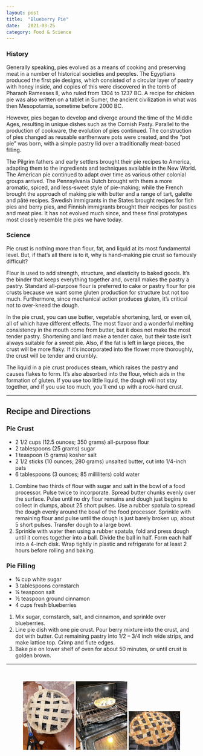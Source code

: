 ```yaml
---
layout: post
title:  "Blueberry Pie"
date:   2021-03-25
category: Food & Science
---
```

### History

Generally speaking, pies evolved as a means of cooking and preserving meat in a number of historical societies and peoples. The Egyptians produced the first pie designs, which consisted of a circular layer of pastry with honey inside, and copies of this were discovered in the tomb of Pharaoh Ramesses II, who ruled from 1304 to 1237 BC. A recipe for chicken pie was also written on a tablet in Sumer, the ancient civilization in what was then Mesopotamia, sometime before 2000 BC.

However, pies began to develop and diverge around the time of the Middle Ages, resulting in unique dishes such as the Cornish Pasty. Parallel to the production of cookware, the evolution of pies continued. The construction of pies changed as reusable earthenware pots were created, and the “pot pie” was born, with a simple pastry lid over a traditionally meat-based filling.

The Pilgrim fathers and early settlers brought their pie recipes to America, adapting them to the ingredients and techniques available in the New World. The American pie continued to adapt over time as various other colonial groups arrived. The Pennsylvania Dutch brought with them a more aromatic, spiced, and less-sweet style of pie-making; while the French brought the approach of making pie with butter and a range of tart, galette and pâté recipes. Swedish immigrants in the States brought recipes for fish pies and berry pies, and Finnish immigrants brought their recipes for pasties and meat pies. It has not evolved much since, and these final prototypes most closely resemble the pies we have today.

### Science

Pie crust is nothing more than flour, fat, and liquid at its most fundamental level. But, if that’s all there is to it, why is hand-making pie crust so famously difficult?

Flour is used to add strength, structure, and elasticity to baked goods. It’s the binder that keeps everything together and, overall makes the pastry a pastry. Standard all-purpose flour is preferred to cake or pastry flour for pie crusts because we want some gluten production for structure but not too much. Furthermore, since mechanical action produces gluten, it’s critical not to over-knead the dough.

In the pie crust, you can use butter, vegetable shortening, lard, or even oil, all of which have different effects. The most flavor and a wonderful melting consistency in the mouth come from butter, but it does not make the most tender pastry. Shortening and lard make a tender cake, but their taste isn’t always suitable for a sweet pie. Also, if the fat is left in large pieces, the crust will be more flaky. If it’s incorporated into the flower more thoroughly, the crust will be tender and crumbly.

The liquid in a pie crust produces steam, which raises the pastry and causes flakes to form. It’s also absorbed into the flour, which aids in the formation of gluten. If you use too little liquid, the dough will not stay together, and if you use too much, you’ll end up with a rock-hard crust.

---

## Recipe and Directions

### Pie Crust

- 2 1/2 cups (12.5 ounces; 350 grams) all-purpose flour
- 2 tablespoons (25 grams) sugar
- 1 teaspoon (5 grams) kosher salt
- 2 1/2 sticks (10 ounces; 280 grams) unsalted butter, cut into 1/4-inch pats
- 6 tablespoons (3 ounces; 85 milliliters) cold water

1. Combine two thirds of flour with sugar and salt in the bowl of a food processor. Pulse twice to incorporate. Spread butter chunks evenly over the surface. Pulse until no dry flour remains and dough just begins to collect in clumps, about 25 short pulses. Use a rubber spatula to spread the dough evenly around the bowl of the food processor. Sprinkle with remaining flour and pulse until the dough is just barely broken up, about 5 short pulses. Transfer dough to a large bowl.
2. Sprinkle with water then using a rubber spatula, fold and press dough until it comes together into a ball. Divide the ball in half. Form each half into a 4-inch disk. Wrap tightly in plastic and refrigerate for at least 2 hours before rolling and baking.

### Pie Filling

- ¾ cup white sugar
- 3 tablespoons cornstarch
- ¼ teaspoon salt
- ½ teaspoon ground cinnamon
- 4 cups fresh blueberries

1. Mix sugar, cornstarch, salt, and cinnamon, and sprinkle over blueberries.
2. Line pie dish with one pie crust. Pour berry mixture into the crust, and dot with butter. Cut remaining pastry into 1/2 – 3/4 inch wide strips, and make lattice top. Crimp and flute edges.
3. Bake pie on lower shelf of oven for about 50 minutes, or until crust is golden brown.

---
<br>

<p align="center">
  <img src="/images/pie/pie1.jpeg" width="27%" />
  <img src="/images/pie/pie2.jpeg" width="27%" /> 
  <img src="/images/pie/pie3.jpeg" width="27%" /> 
</p>
